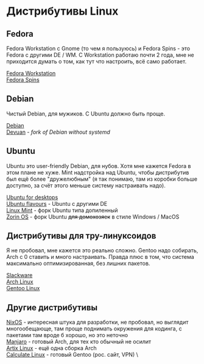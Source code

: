 # Дистрибутивы Linux

## Fedora

Fedora Workstation с Gnome (то чем я пользуюсь) и
Fedora Spins - это Fedora с другими DE / WM.
С Workstation работаю почти 2 года, мне не приходится
думать о том, как тут что настроить, всё само работает.

[Fedora Workstation](https://fedoraproject.org/workstation/) \
[Fedora Spins](https://fedoraproject.org/spins/)

## Debian

Чистый Debian, для мужиков. С Ubuntu должно быть проще.

[Debian](https://www.debian.org/distrib/index.en.html) \
[Devuan](https://www.devuan.org) - _fork of Debian without systemd_

## Ubuntu

Ubuntu это user-friendly Debian, для нубов.
Хотя мне кажется Fedora в этом плане не хуже.
Mint надстройка над Ubuntu, чтобы дистрибутив был
ещё более "дружелюбным" (я так понимаю, там из коробки больше
доступно, за счёт этого меньше систему настраивать надо).

[Ubuntu for desktops](https://ubuntu.com/desktop) \
[Ubuntu flavours](https://ubuntu.com/desktop/flavours) - Ubuntu с другими DE \
[Linux Mint](https://linuxmint.com/download.php) - форк Ubuntu типа допиленный \
[Zorin OS](https://zorin.com/os/download/) - форк Ubuntu ~~для домохозяек~~ в стиле Windows / MacOS

## Дистрибутивы для тру-линуксоидов

Я не пробовал, мне кажется это реально сложно.
Gentoo надо собирать, Arch с 0 ставить и много настраивать.
Правда плюс в том, что система максимально оптимизированная,
без лишних пакетов.

[Slackware](http://www.slackware.com) \
[Arch Linux](https://archlinux.org) \
[Gentoo Linux](https://www.gentoo.org)

## Другие дистрибутивы

[NixOS](https://nixos.org) - интересная штука для разработки, не пробовал,
но выглядит многообещающе, там проще поднимать окружения для кодинга, с пакетами
там вроде б хорошо, но это неточно \
[Manjaro](https://manjaro.org) - готовый Arch, для тех кто обычный не осилит \
[Artix Linux](https://artixlinux.org) - ещё одна сборка Arch \
[Calculate Linux](https://www.calculate-linux.org) - готовый Gentoo (рос. сайт, VPN) \
